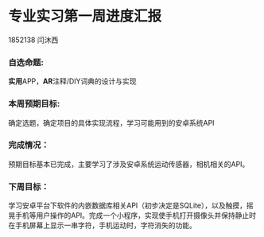 # 专业实习第一周进度汇报

1852138 闫沐西

### 自选命题:

**实用**APP，**AR**注释/DIY词典的设计与实现

### 本周预期目标:

确定选题，确定项目的具体实现流程，学习可能用到的安卓系统API

### 完成情况：

预期目标基本已完成，主要学习了涉及安卓系统运动传感器，相机相关的API。

### 下周目标：

学习安卓平台下软件的内嵌数据库相关API（初步决定是SQLite），以及触摸，摇晃手机等用户操作的API。完成一个小程序，实现使手机打开摄像头并保持静止时在手机屏幕上显示一串字符，手机运动时，字符消失的功能。


